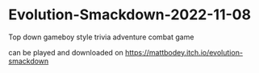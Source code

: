 # Evolution-Smackdown-2022-11-08
Top down gameboy style trivia adventure combat game

can be played and downloaded on https://mattbodey.itch.io/evolution-smackdown
